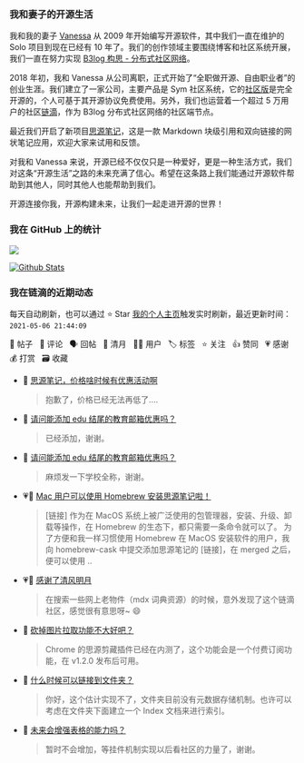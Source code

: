### 我和妻子的开源生活

我和我的妻子 [Vanessa](https://github.com/Vanessa219) 从 2009 年开始编写开源软件，其中我们一直在维护的 Solo 项目到现在已经有 10 年了。我们的创作领域主要围绕博客和社区系统开展，我们一直在努力实现 [B3log 构思 - 分布式社区网络](https://ld246.com/article/1546941897596)。

2018 年初，我和 Vanessa 从公司离职，正式开始了“全职做开源、自由职业者”的创业生涯。我们建立了一家公司，主要产品是 Sym 社区系统，它的[社区版](https://github.com/88250/symphony)是完全开源的，个人可基于其开源协议免费使用。另外，我们也运营着一个超过 5 万用户的社区[链滴](https://ld246.com)，作为 B3log 分布式社区网络的社区端节点。

最近我们开启了新项目[思源笔记](https://github.com/siyuan-note/siyuan)，这是一款 Markdown 块级引用和双向链接的网状笔记应用，欢迎大家来试用和反馈。

对我和 Vanessa 来说，开源已经不仅仅只是一种爱好，更是一种生活方式，我们对这条“开源生活”之路的未来充满了信心。希望在这条路上我们能通过开源软件帮助到其他人，同时其他人也能帮助到我们。

开源连接你我，开源构建未来，让我们一起走进开源的世界！

### 我在 GitHub 上的统计

<a title="Hits" target="_blank" href="https://github.com/88250/88250"><img src="https://hits.b3log.org/88250/88250.svg"></a>

[![Github Stats](https://github-readme-stats.vercel.app/api?username=88250&theme=tokyonight&show_icons=true)](https://github.com/88250)

<!--events start -->

### 我在链滴的近期动态

每天自动刷新，也可以通过 ⭐️ Star [我的个人主页](https://github.com/88250/88250)触发实时刷新，最近更新时间：`2021-05-06 21:44:09`

📝 帖子 &nbsp; 💬 评论 &nbsp; 🗣 回帖 &nbsp; 🌙 清月 &nbsp; 👨‍💻 用户 &nbsp; 🏷️ 标签 &nbsp; ⭐️ 关注 &nbsp; 👍 赞同 &nbsp; 💗 感谢 &nbsp; 💰 打赏 &nbsp; 🗃 收藏

* 💬 [思源笔记，价格啥时候有优惠活动啊](https://ld246.com/article/1620292758013/comment/1620298434936#comments)

  > 抱歉了，价格已经无法再低了....
* 💬 [请问能添加 edu 结尾的教育邮箱优惠吗？](https://ld246.com/article/1618331115781/comment/1620275529426#comments)

  > 已经添加，谢谢。
* 💬 [请问能添加 edu 结尾的教育邮箱优惠吗？](https://ld246.com/article/1618331115781/comment/1620273672116#comments)

  > 麻烦发一下学校全称，谢谢。
* 💗📝 [Mac 用户可以使用 Homebrew 安装思源笔记啦！](https://ld246.com/article/1620225821625)

  > [链接] 作为在 MacOS 系统上被广泛使用的包管理器，安装、升级、卸载等操作，在 Homebrew 的生态下，都只需要一条命令就可以了。 为了方便和我一样习惯使用 Homebrew 在 MacOS 安装软件的用户，我向 homebrew-cask 中提交添加思源笔记的 [链接]，在 merged 之后，便可以使用  ..
* 💗🌙 [感谢了清风明月](https://ld246.com/member/pimgeek/breezemoons/1620111299363)

  > 在搜索一些网上老物件（mdx 词典资源）的时候，意外发现了这个链滴社区，感觉很有意思呀~ 😄
* 💬 [砍掉图片拉取功能不大好吧？](https://ld246.com/article/1620105766106/comment/1620181238375#comments)

  > Chrome 的思源剪藏插件已经在内测了，这个功能会是一个付费订阅功能，在 v1.2.0 发布后可用。
* 💬 [什么时候可以链接到文件夹？](https://ld246.com/article/1620141860410/comment/1620144389116#comments)

  > 你好，这个估计实现不了，文件夹目前没有元数据存储机制。也许可以考虑在文件夹下面建立一个 Index 文档来进行索引。
* 💬 [未来会增强表格的能力吗？](https://ld246.com/article/1620137488818/comment/1620144302865#comments)

  > 暂时不会增加，等挂件机制实现以后看社区的力量了，谢谢。


<!--events end -->
